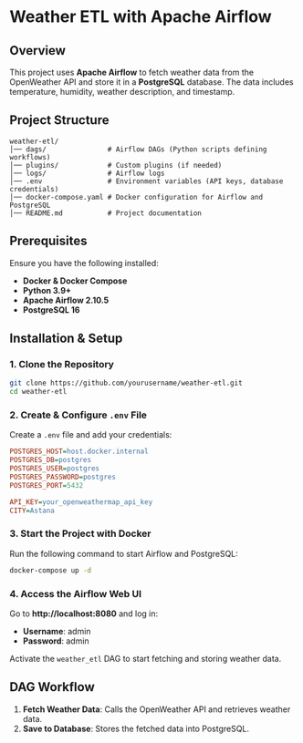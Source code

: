 # Weather ETL with Apache Airflow

## Overview
This project uses **Apache Airflow** to fetch weather data from the OpenWeather API and store it in a **PostgreSQL** database. The data includes temperature, humidity, weather description, and timestamp.

## Project Structure
```
weather-etl/
│── dags/               # Airflow DAGs (Python scripts defining workflows)
│── plugins/            # Custom plugins (if needed)
│── logs/               # Airflow logs
│── .env                # Environment variables (API keys, database credentials)
│── docker-compose.yaml # Docker configuration for Airflow and PostgreSQL
│── README.md           # Project documentation
```

## Prerequisites
Ensure you have the following installed:
- **Docker & Docker Compose**
- **Python 3.9+**
- **Apache Airflow 2.10.5**
- **PostgreSQL 16**

## Installation & Setup
### 1. Clone the Repository
```bash
git clone https://github.com/yourusername/weather-etl.git
cd weather-etl
```

### 2. Create & Configure `.env` File
Create a `.env` file and add your credentials:
```ini
POSTGRES_HOST=host.docker.internal
POSTGRES_DB=postgres
POSTGRES_USER=postgres
POSTGRES_PASSWORD=postgres
POSTGRES_PORT=5432

API_KEY=your_openweathermap_api_key
CITY=Astana
```

### 3. Start the Project with Docker
Run the following command to start Airflow and PostgreSQL:
```bash
docker-compose up -d
```

### 4. Access the Airflow Web UI
Go to **http://localhost:8080** and log in:
- **Username**: admin
- **Password**: admin

Activate the `weather_etl` DAG to start fetching and storing weather data.

## DAG Workflow
1. **Fetch Weather Data**: Calls the OpenWeather API and retrieves weather data.
2. **Save to Database**: Stores the fetched data into PostgreSQL.
